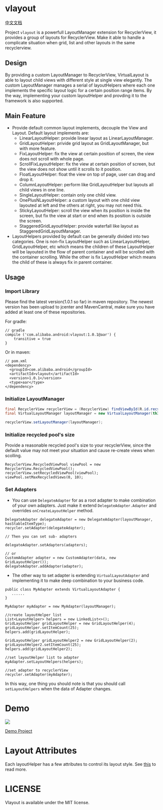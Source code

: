 # vlayout

[中文文档](README-ch.md)

Project `vlayout` is a powerfull LayoutManager extension for RecyclerView, it provides a group of layouts for RecyclerView. Make it able to handle a complicate situation when grid, list and other layouts in the same recyclerview.

## Design

By providing a custom LayoutManager to RecyclerView, VirtualLayout is able to layout child views with different style at single view elegantly. The custom LayoutManager manages a serial of layoutHelpers where each one implements the specific layout logic for a certain position range items. By the way, implementing your custom layoutHelper and provding it to the framework is also supported.

## Main Feature
* Provide default common layout implements, decouple the View and Layout. Default layout implements are:
	* LinearLayoutHelper: provide linear layout as LinearLayoutManager.
	* GridLayoutHelper: privide grid layout as GridLayoutManager, but with more feature.
	* FixLayoutHelper: fix the view at certain position of screen, the view does not scroll with whole page.
	* ScrollFixLayoutHelper: fix the view at certain position of screen, but the view does not show until it scrolls to it position.
	* FloatLayoutHelper: float the view on top of page, user can drag and drop it.
	* ColumnLayoutHelper: perform like GridLayoutHelper but layouts all child views in one line.
	* SingleLayoutHelper: contain only one child view.
	* OnePlusNLayoutHelper: a custom layout with one child view layouted at left and the others at right, you may not need this.
	* StickyLayoutHelper: scroll the view when its position is inside the screen, but fix the view at start or end when its position is outside the screen.
	* StaggeredGridLayoutHelper: provide waterfall like layout as StaggeredGridLayoutManager.
* LayoutHelpers provided by default can be generally divided into two categories. One is non-fix LayoutHelper such as LinearLayoutHelper, GridLayoutHelper, etc which means the children of these LayoutHelper will be layouted in the flow of parent container and will be scrolled with the container scrolling. While the other is fix LayoutHelper which means the child of these is always fix in parent container.


## Usage

### Import Library

Please find the latest version(1.0.1 so far) in maven repository. The newest version has been upload to jcenter and MavenCantral, make sure you have added at least one of these repositories.

For gradle:

```
// gradle
compile ('com.alibaba.android:vlayout:1.0.1@aar') {
	transitive = true
}
```

Or in maven:

```
// pom.xml 
<dependency>
  <groupId>com.alibaba.android</groupId>
  <artifactId>vlayout</artifactId>
  <version>1.0.1</version>
  <type>aar</type>
</dependency>
```

### Initialize LayoutManager

```java
final RecyclerView recyclerView = (RecyclerView) findViewById(R.id.recycler_view);
final VirtualLayoutManager layoutManager = new VirtualLayoutManager(this);

recyclerView.setLayoutManager(layoutManager);
```

### Initialize recycled pool's size
Provide a reasonable recycled pool's size to your recyclerView, since the default value may not meet your situation and cause re-create views when scolling.

```
RecyclerView.RecycledViewPool viewPool = new RecyclerView.RecycledViewPool();
recyclerView.setRecycledViewPool(viewPool);
viewPool.setMaxRecycledViews(0, 10);
```

### Set Adapters

* You can use `DelegateAdapter` for as a root adapter to make combination of your own adapters. Just make it extend ```DelegateAdapter.Adapter``` and overrides ```onCreateLayoutHelper``` method.

```
DelegateAdapter delegateAdapter = new DelegateAdapter(layoutManager, hasStableItemType);
recycler.setAdapter(delegateAdapter);

// Then you can set sub- adapters

delegateAdapter.setAdapters(adapters);

// or
CustomAdapter adapter = new CustomAdapter(data, new GridLayoutHelper());
delegateAdapter.addAdapter(adapter);

```

* The other way to set adapter is extending ```VirtualLayoutAdapter``` and implementing it to make deep combination to your business code.

```
public class MyAdapter extends VirtualLayoutAdapter {
   ......
}

MyAdapter myAdapter = new MyAdapter(layoutManager);

//create layoutHelper list
List<LayoutHelper> helpers = new LinkedList<>();
GridLayoutHelper gridLayoutHelper = new GridLayoutHelper(4);
gridLayoutHelper.setItemCount(25);
helpers.add(gridLayoutHelper);

GridLayoutHelper gridLayoutHelper2 = new GridLayoutHelper(2);
gridLayoutHelper2.setItemCount(25);
helpers.add(gridLayoutHelper2);

//set layoutHelper list to adapter
myAdapter.setLayoutHelpers(helpers);

//set adapter to recyclerView
recycler.setAdapter(myAdapter);

```

In this way, one thing you should note is that you should call ```setLayoutHelpers``` when the data of Adapter changes.

# Demo

![](http://img3.tbcdn.cn/L1/461/1/1b9bfb42009047f75cee08ae741505de2c74ac0a)

[Demo Project](https://github.com/alibaba/vlayout/tree/master/examples)

# Layout Attributes

Each layoutHelper has a few attributes to control its layout style. See [this](docs/ATTRIBUTES.md) to read more.

# LICENSE

Vlayout is available under the MIT license.
